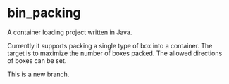 # bin_packing
<p>A container loading project written in Java. </p>
<p></p>
<p>Currently it supports packing a single type of box into a container. The target is to maximize the number of boxes packed. The allowed directions of boxes can be set.</p>

<p>This is a new branch.</p>

